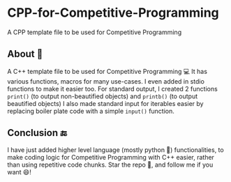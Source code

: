 # CPP-for-Competitive-Programming
A CPP template file to be used for Competitive Programming

## About 📜
A C++ template file to be used for Competitive Programming 💻
It has various functions, macros for many use-cases.
I even added in stdio functions to make it easier too. 
For standard output, I created 2 functions `print()` (to output non-beautified objects) and `printb()` (to output beautified objects)
I also made standard input for iterables easier by replacing boiler plate code with a simple `input()` function.

## Conclusion 🔚
I have just added higher level language (mostly python 🐍) functionalities, to make coding logic for Competitive Programming with C++ easier, rather than using repetitive code chunks.
Star the repo 🌟, and follow me if you want 😄!
